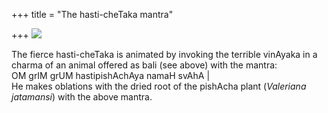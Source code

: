 +++
title = "The hasti-cheTaka mantra"

+++
[![](https://i2.wp.com/lh5.ggpht.com/_hjuA1bE0hBw/S3IzjqrsJyI/AAAAAAAABSg/D4JMAjdk5Po/s400/camera2.jpg)](http://picasaweb.google.com/lh/photo/TksmamsM-4rhj1TS_zaBlA?feat=embedwebsite)

The fierce hasti-cheTaka is animated by invoking the terrible vinAyaka
in a charma of an animal offered as bali (see above) with the mantra:  
OM grIM grUM hastipishAchAya namaH svAhA |  
He makes oblations with the dried root of the pishAcha plant (*Valeriana
jatamansi*) with the above mantra.
